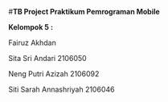 #**TB Project Praktikum Pemrograman Mobile**

**Kelompok 5 :**

Fairuz Akhdan 

Sita Sri Andari 2106050

Neng Putri Azizah 2106092

Siti Sarah Annashriyah 2106046


